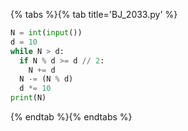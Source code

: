 {% tabs %}{% tab title='BJ_2033.py' %}

```py
N = int(input())
d = 10
while N > d:
  if N % d >= d // 2:
    N += d
  N -= (N % d)
  d *= 10
print(N)
```

{% endtab %}{% endtabs %}
